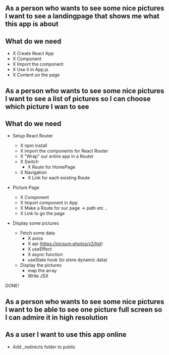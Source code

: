 ## As a person who wants to see some nice pictures I want to see a landingpage that shows me what this app is about

## What do we need

- X Create React App
- X Component
- X Import the component
- X Use it in App.js
- X Content on the page

## As a person who wants to see some nice pictures I want to see a list of pictures so I can choose which picture I wan to see

## What do we need

- Setup React Router

  - X npm install
  - X import the components for React Router
  - X "Wrap" our entire app in a Router
  - X Switch
    - X Route for HomePage
  - X Navigation
    - X Link for each existing Route

- Picture Page

  - X Component
  - X Import component in App
  - X Make a Route for our page -> path etc ..
  - X Link to go the page

- Display some pictures
  - Fetch some data
    - X axios
    - X api (https://picsum.photos/v2/list)
    - X useEffect
    - X async function
    - useState hook (to store dynamic data)
  - Display the pictures
    - map the array
    - Write JSX

DONE!

## As a person who wants to see some nice pictures I want to be able to see one picture full screen so I can admire it in high resolution

## As a user I want to use this app online

- Add \_redirects folder to public
